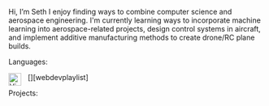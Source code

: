 Hi, I’m Seth
I enjoy finding ways to combine computer science and aerospace engineering. 
I'm currently learning ways to incorporate machine learning into aerospace-related projects,
design control systems in aircraft, and implement additive manufacturing methods to create drone/RC plane builds.

Languages:

[<img align="left" alt="Visual Studio Code" width="25px" src="https://cdn.jsdelivr.net/gh/devicons/devicon/icons/vscode/vscode-original.svg" style="padding-right:10px;" />][webdevplaylist]

Projects:



<!---
Freefall802/Freefall802 is a ✨ special ✨ repository because its `README.md` (this file) appears on your GitHub profile.
You can click the Preview link to take a look at your changes.
--->
